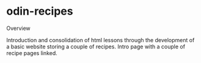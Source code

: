 # odin-recipes

Overview

Introduction and consolidation of html lessons through the development of a basic website storing a couple of recipes.
Intro page with a couple of recipe pages linked.
